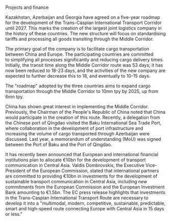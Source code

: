 
Projects and finance

Kazakhstan, Azerbaijan and Georgia have agreed on a five-year roadmap for the development of the Trans-Caspian International Transport Corridor until 2027. This marks the creation of the largest joint logistics company in the history of these countries. The new structure will focus on standardising tariffs and processing all goods transiting through the Middle Corridor.

The primary goal of the company is to facilitate cargo transportation between China and Europe. The participating countries are committed to simplifying all processes significantly and reducing cargo delivery times. Initially, the transit time along the Middle Corridor route was 53 days; it has now been reduced to 18-23 days, and the activities of the new company are expected to further decrease this to 18, and eventually to 10-15 days.

The "roadmap" adopted by the three countries aims to expand cargo transportation through the Middle Corridor to 10mn tpy by 2025, up from 6mn tpy.

China has shown great interest in implementing the Middle Corridor. Previously, the Chairman of the People's Republic of China noted that China would participate in the creation of this route. Recently, a delegation from the Chinese port of Qingdao visited the Baku International Sea Trade Port, where collaboration in the development of port infrastructure and increasing the volume of cargo transported through Azerbaijan were discussed. Last year, a memorandum of understanding (MoU) was signed between the Port of Baku and the Port of Qingdao.

It has recently been announced that European and international financial institutions plan to allocate €10bn for the development of transport communication in Central Asia. Valdis Dombrovskis, the Executive Vice-President of the European Commission, stated that international partners are committed to providing €10bn in investments for the development of sustainable transport communication in Central Asia, including new commitments from the European Commission and the European Investment Bank amounting to €1.5bn. The EC press release highlights that investments in the Trans-Caspian International Transport Route are necessary to develop it into a "multimodal, modern, competitive, sustainable, predictable, smart and high-speed route connecting Europe with Central Asia in 15 days or less."